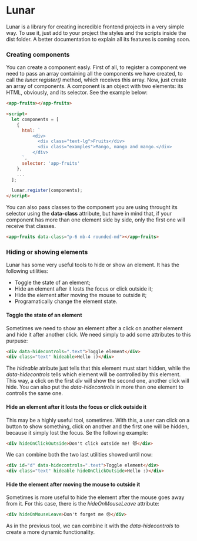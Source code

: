 # Lunar

Lunar is a library for creating incredible frontend projects in a very simple way. To use it, just add to your project the styles and the scripts inside the dist folder. A better documentation to explain all its features is coming soon.

### Creating components

You can create a component easly. First of all, to register a component we need to pass an array containing all the components we have created, to call the _lunar.register()_ method, which receives this array. Now, just create an array of components. A component is an object with two elements: its HTML, obviously, and its selector. See the example below:

```html
<app-fruits></app-fruits>

<script>
  let components = [
    {
      html: `
          <div>
            <div class="text-lg">Fruits</div>
            <div class="examples">Mango, mango and mango.</div>
          </div>
      `,
      selector: 'app-fruits'
    },
    ...
  ];

  lunar.register(components);
</script>
```

You can also pass classes to the component you are using throught its selector using the __data-class__ attribute, but have in mind that, if your component has more than one element side by side, only the first one will receive that classes.

```html
<app-fruits data-class="p-6 mb-4 rounded-md"></app-fruits>
```

### Hiding or showing elements

Lunar has some very useful tools to hide or show an element. It has the following utilities:

- Toggle the state of an element;
- Hide an element after it losts the focus or click outside it;
- Hide the element after moving the mouse to outside it;
- Programatically change the element state.

#### Toggle the state of an element

Sometimes we need to show an element after a click on another element and hide it after another click. We need simply to add some attributes to this purpuse:

```html
<div data-hidecontrols=".text">Toggle element</div>
<div class="text" hideable>Hello :)</div>
```

The _hideable_ atribute just tells that this element must start hidden, while the _data-hidecontrols_ tells which element will be controlled by this element. This way, a click on the first _div_ will show the second one, another click will hide. You can also put the _data-hidecontrols_ in more than one element to controlls the same one.

#### Hide an element after it losts the focus or click outside it

This may be a highly useful tool, sometimes. With this, a user can click on a button to show something, click on another and the first one will be hidden, because it simply lost the focus. Se the following example:

```html
<div hideOnClickOutside>Don't click outside me! 😾</div>
```

We can combine both the two last utilities showed until now:

```html
<div id="d" data-hidecontrols=".text">Toggle element</div>
<div class="text" hideable hideOnClickOutside>Hello :)</div>
```

#### Hide the element after moving the mouse to outside it

Sometimes is more useful to hide the element after the mouse goes away from it. For this case, there is the _hideOnMouseLeave_ attribute:

```html
<div hideOnMouseLeave>Don't forget me 😢</div>
```
As in the previous tool, we can combine it with the _data-hidecontrols_ to create a more dynamic functionality.

